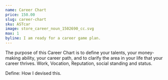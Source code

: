 ```yaml
---
name: Career Chart
price: 150.00
slug: career-chart
sku: ASTcar
image: store_career_noun_1502690_cc.svg
max: 1
byline: I am ready for a career game plan.
---
```

The purpose of this Career Chart is to define your talents, your money-making ability, your career path, and to clarify the area in your life that your career thrives. Work, Vocation, Reputation, social standing and status.

Define: How I devised this.
